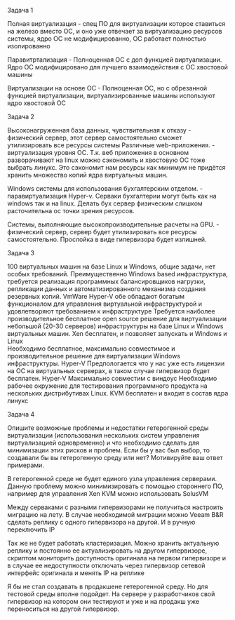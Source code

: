 Задача 1


Полная виртуализация - спец ПО для виртуализации которое ставиться на железо вместо ОС, и оно уже отвечает за виртуализацию ресурсов системы, ядро ОС не модифицированно, ОС работает полностью изолированно 

Паравитртализация - Полноценная ОС с доп функцией виртуализации. Ядро ОС модифицировано для лучшего взаимодействия с ОС хвостовой машины 

Виртуализации на основе ОС - Полноценная ОС, но с обрезанной функцией виртуализации, виртуализированные машины используют ядро хвостовой ОС 

Задача 2



Высоконагруженная база данных, чувствительная к отказу - физический сервер, этот сервер самостоятельно сможет утилизировать все ресурсы системы
Различные web-приложения. - виртуализация уровня ОС. Т.к. веб приложения в основном разворачивают на linux можно сэкономить и хвостовую ОС тоже выбрать линукс. Это сэкономит нам ресурсы как минимум не придётся хранить множество копий ядра виртуальных машин.

Windows системы для использования бухгалтерским отделом. - паравиртуализация Hyper-v. Серваки бухгалтерии могут быть как на windows так и на linux. Делать бух сервер физическим слишком расточительна ос точки зрения ресурсов.  

Системы, выполняющие высокопроизводительные расчеты на GPU. - физический сервер, сервер будет утилизировать все ресурсы самостоятельно. Прослойка в виде гипервизора будет излишней.


Задача 3



100 виртуальных машин на базе Linux и Windows, общие задачи, нет особых требований. Преимущественно Windows based инфраструктура, требуется реализация программных балансировщиков нагрузки, репликации данных и автоматизированного механизма создания резервных копий.
VmWare Hyper-V обе обладают богатым функционалом для управления виртуальной инфраструктурой и удовлетворяют требованием к инфраструктуре
Требуется наиболее производительное бесплатное open source решение для виртуализации небольшой (20-30 серверов) инфраструктуры на базе Linux и Windows виртуальных машин.
Xen бесплатен, и позволяет запускать и Windows и Linux  
Необходимо бесплатное, максимально совместимое и производительное решение для виртуализации Windows инфраструктуры.
Hyper-V Предпологается что у нас уже есть лицензии на ОС на виртуальных серверах, в таком случае гипервизор будет бесплатен. Hyper-V Максимально совместим с виндоус
Необходимо рабочее окружение для тестирования программного продукта на нескольких дистрибутивах Linux.
KVM бесплатен и входит в состав ядра линукс 

Задача 4

Опишите возможные проблемы и недостатки гетерогенной среды виртуализации (использования нескольких систем управления виртуализацией одновременно) и что необходимо сделать для минимизации этих рисков и проблем. Если бы у вас был выбор, то создавали бы вы гетерогенную среду или нет? Мотивируйте ваш ответ примерами.

В гетерогенной среде не будет единого узла управления серверами. Данную проблему можно минимизировать с помощью стороннего ПО, например для управления Xen KVM можно использовать SolusVM

Между серваками с разными гипервизорами не получиться настроить миграцию на лету. В случае необходимой миграции можно Veeam B&R сделать реплику с одного гипервизора на другой. И в ручную переключить IP 

Так же не будет работать кластеризация. Можно хранить актуальную реплику и постоянно ее  актуализировать на другом гипервизоре, скриптом мониторить доступность оригинала на первом гипервизоре и в случае ее недоступности отключать через гипервизор сетевой интерфейс оригинала и  менять IP на реплике 

Я бы не стал создавать в продакшене гетерогенной среду. Но для тестовой среды вполне подойдет. На сервере у разработчиков свой гипервизор на котором они тестируют и уже и на продакш уже переноситься на другой гипервизор.
